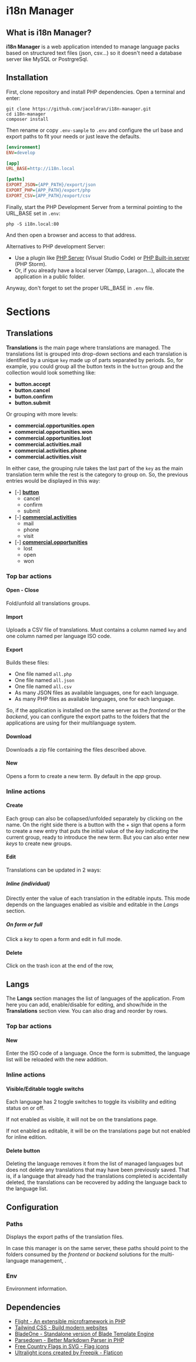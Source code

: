 # i18n Manager

## What is i18n Manager?

**i18n Manager** is a web application intended to manage language packs based on structured text files (json, csv...) so it doesn't need a database server like MySQL or PostrgreSql.

## Installation

First, clone repository and install PHP dependencies. Open a terminal and enter:

```
git clone https://github.com/jaceldran/i18n-manager.git
cd i18n-manager
composer install
```
Then rename or copy `.env-sample` to `.env` and configure the url base
and export paths to fit your needs or just leave the defaults.

```ini
[environment]
ENV=develop

[app]
URL_BASE=http://i18n.local

[paths]
EXPORT_JSON={APP_PATH}/export/json
EXPORT_PHP={APP_PATH}/export/php
EXPORT_CSV={APP_PATH}/export/csv
```

Finally, start the PHP Development Server from a terminal pointing to
the URL_BASE set in `.env`:

```
php -S i18n.local:80
```
And then open a browser and access to that address.

Alternatives to PHP development Server:

- Use a plugin like [PHP Server](https://marketplace.visualstudio.com/items?itemName=brapifra.phpserver) (Visual Studio Code) or
[PHP Built-in server](https://www.jetbrains.com/help/phpstorm/php-built-in-web-server.html) (PHP Storm).
- Or, if you already have a local server (Xampp, Laragon...), allocate the
application in a public folder.

Anyway, don't forget to set the proper URL_BASE in `.env` file.

# Sections

## Translations

**Translations** is the main page where translations are managed.
The translations list is grouped into drop-down sections and each translation is
identified by a unique `key` made up of parts separated by periods.
So, for example, you could group all the button texts in the `button`
group and the collection would look something like:

* **button.accept**
* **button.cancel**
* **button.confirm**
* **button.submit**

Or grouping with more levels:

* **commercial.opportunities.open**
* **commercial.opportunities.won**
* **commercial.opportunities.lost**
* **commercial.activities.mail**
* **commercial.activities.phone**
* **commercial.activities.visit**

In either case, the grouping rule takes the last part of the `key` as the main
translation term while the rest is the category to group on. So, the previous
entries would be displayed in this way:

* [-] **<u>button</u>**
	* cancel
	* confirm
	* submit
* [-] **<u>commercial.activities</u>**
	* mail
	* phone
	* visit
* [-] **<u>commercial.opportunities</u>**
	* lost
	* open
	* won

### Top bar actions

#### Open - Close
Fold/unfold all translations groups.

#### Import
Uploads a CSV file of translations. Must contains a column named `key` and one
column named per language ISO code.

#### Export
Builds these files:

* One file named ```all.php```
* One file named ```all.json```
* One file named ```all.csv```
* As many JSON files as available languages, one for each language.
* As many PHP files as available languages, one for each language.

So, if the application is installed on the same server as the *frontend* or
the *backend*, you can configure the export paths to the folders that the
applications are using for their multilanguage system.

#### Download
Downloads a zip file containing the files described above.

#### New
Opens a form to create a new term. By default in the *app* group.

### Inline actions

#### Create
Each group can also be collapsed/unfolded separately by clicking on the name.
On the right side there is a button with the + sign that opens a form to create
a new entry that puts the initial value of the *key* indicating the current
group, ready to introduce the new term. But you can also enter new *keys*
to create new groups.

#### Edit
Translations can be updated in 2 ways:

##### Inline (individual)
Directly enter the value of each translation in the editable inputs. This mode
depends on the languages enabled as visible and editable in
the *Langs* section.

##### On form or full
Click a *key* to open a form and edit in full mode.

#### Delete
Click on the trash icon at the end of the row,

## Langs

The **Langs** section manages the list of languages of the application.
From here you can add, enable/disable for editing, and show/hide
in the **Translations** section view. You can also drag and reorder
by rows.

### Top bar actions

#### New
Enter the ISO code of a language. Once the form is submitted, the language
list will be reloaded with the new addition.

### Inline actions

#### Visible/Editable toggle switchs
Each language has 2 toggle switches to toggle its visibility and editing
status on or off.

If not enabled as visible, it will not be on the translations page.

If not enabled as editable, it will be on the translations page but not
enabled for inline edition.

#### Delete button
Deleting the language removes it from the list of managed languages but does
not delete any translations that may have been previously saved. That is, if a
language that already had the translations completed is accidentally deleted,
the translations can be recovered by adding the language back to the
language list.

## Configuration

### Paths

Displays the export paths of the translation files.

In case this manager is on the same server, these paths should point to the
folders consumed by the *frontend* or *backend* solutions for the
multi-language management, .

### Env

Environment information.

## Dependencies

- [Flight - An extensible microframework in PHP](https://flightphp.com/)
- [Tailwind CSS - Build modern websites](https://tailwindcss.com/)
- [BladeOne - Standalone version of Blade Template Engine](https://github.com/EFTEC/BladeOne)
- [Parsedown - Better Markdown Parser in PHP](https://github.com/erusev/parsedown)
- [Free Country Flags in SVG - Flag icons](https://flagicons.lipis.dev/)
- [Ultralight icons created by Freepik - Flaticon](https://www.flaticon.com/free-icons/ultralight)

